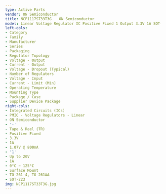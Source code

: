```yaml
---
type: Active Parts
vendor: ON Semiconductor
title: NCP1117ST33T3G　　ON Semiconductor
model: Linear Voltage Regulator IC Positive Fixed 1 Output 3.3V 1A SOT-223
left-cols:
- Category
- Family
- Manufacturer
- Series
- Packaging 
- Regulator Topology
- Voltage - Output
- Current - Output
- Voltage - Dropout (Typical)
- Number of Regulators
- Voltage - Input
- Current - Limit (Min)
- Operating Temperature
- Mounting Type
- Package / Case
- Supplier Device Package
right-cols:
- Integrated Circuits (ICs)
- PMIC - Voltage Regulators - Linear
- ON Semiconductor
- '-'
- Tape & Reel (TR) 
- Positive Fixed
- 3.3V
- 1A
- 1.07V @ 800mA
- '1'
- Up to 20V
- 1A
- 0°C ~ 125°C
- Surface Mount
- TO-261-4, TO-261AA
- SOT-223
img: NCP1117ST33T3G.jpg
---
```

